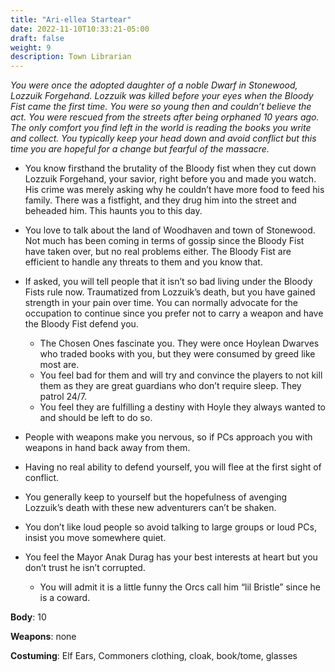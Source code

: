 ```yaml
---
title: "Ari-ellea Startear"
date: 2022-11-10T10:33:21-05:00
draft: false
weight: 9
description: Town Librarian
---
```


*You were once the adopted daughter of a noble Dwarf in Stonewood, Lozzuik Forgehand. Lozzuik was killed before your eyes when the Bloody Fist came the first time. You were so young then and couldn’t believe the act. You were rescued from the streets after being orphaned 10 years ago. The only comfort you find left in the world is reading the books you write and collect. You typically keep your head down and avoid conflict but this time you are hopeful for a change but fearful of the massacre.*

- You know firsthand the brutality of the Bloody fist when they cut down Lozzuik Forgehand, your savior, right before you and made you watch. His crime was merely asking why he couldn’t have more food to feed his family. There was a fistfight, and they drug him into the street and beheaded him. This haunts you to this day.

- You love to talk about the land of Woodhaven and town of Stonewood. Not much has been coming in terms of gossip since the Bloody Fist have taken over, but no real problems either. The Bloody Fist are efficient to handle any threats to them and you know that.

- If asked, you will tell people that it isn’t so bad living under the Bloody Fists rule now. Traumatized from Lozzuik’s death, but you have gained strength in your pain over time. You can normally advocate for the occupation to continue since you prefer not to carry a weapon and have the Bloody Fist defend you. 
  - The Chosen Ones fascinate you. They were once Hoylean Dwarves who traded books with you, but they were consumed by greed like most are. 
  - You feel bad for them and will try and convince the players to not kill them as they are great guardians who don’t require sleep. They patrol 24/7.
  - You feel they are fulfilling a destiny with Hoyle they always wanted to and should be left to do so.

- People with weapons make you nervous, so if PCs approach you with weapons in hand back away from them.

- Having no real ability to defend yourself, you will flee at the first sight of conflict.

- You generally keep to yourself but the hopefulness of avenging Lozzuik’s death with these new adventurers can’t be shaken.

- You don’t like loud people so avoid talking to large groups or loud PCs, insist you move somewhere quiet.

- You feel the Mayor Anak Durag has your best interests at heart but you don’t trust he isn’t corrupted.
  - You will admit it is a little funny the Orcs call him “lil Bristle” since he is a coward.

**Body**: 10

**Weapons**: none

**Costuming**: Elf Ears, Commoners clothing, cloak, book/tome, glasses

